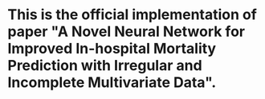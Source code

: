 # This is the official implementation of paper "A Novel Neural Network for Improved In-hospital Mortality Prediction with Irregular and Incomplete Multivariate Data".
